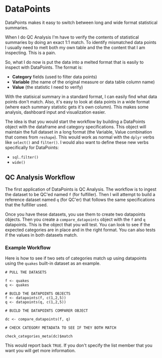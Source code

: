 # DataPoints

DataPoints makes it easy to switch between long and wide format statistical summaries.

When I do QC Analysis I'm have to verify the contents of statistical summaries by doing an exact 1:1 match. To identify mismatched data points I usually need to melt both my own table and the the content that I am inspecting. This is a pain.

So, what I do now is put the data into a melted format that is easily to inspect with 
DataPoints. The format is: 

  - **Category** fields (used to filter data points)
  - **Variable** (the name of the original measure or data table column name)
  - **Value** (the statistic I need to verify)

With the statisical summary in a standard format, I can easily find what data points 
don't match. Also, it's easy to look at data points in a wide format (where each summary 
statistic gets it's own column). This makes some analysis, dashboard input and visualization 
easier.

The idea is that you would start the workflow by building a DataPoints object with the 
dataframe and category specifications. This object will maintain the full dataset in a long
format (the Variable, Value combination that comes from `reshape`). This would work as normal 
with  the `dplyr` verbs like `select()` and `filter()`. I would also want to define these 
new verbs specifically for DataPoints:

- `sql.filter()` 
- `wide()`

## QC Analysis Workflow

The first application of DataPoints is QC Analysis. The workflow is to ingest the 
dataset to be QC'ed named `f` (for fulfiller). Then I will attempt to build a reference
dataset named `q` (for QC'er) that follows the same specifications that the fulfiller
used.

Once you have these datasets, you use them to create two datapoints objects. Then you 
create a `compare_datapoints` object with the `f` and `q` datapoints. This is the
object that you will test. You can look to see if the expected categories are in place
and in the right format. You can also tests if the values in both datasets match.

### Example Workflow

Here is how to see if two sets of categories match up using datapoints using the 
`quakes` built-in dataset as an example.

    # PULL THE DATASETS
    
    f <- quakes
    q <- quakes
    
    # BUILD THE DATAPOINTS OBJECTS
    f <- datapoints(f, c(1,2,5))
    q <- datapoints(q, c(1,2,5))
    
    # BUILD THE DATAPOINTS COMPARER OBJECT
    
    dc <- compare_datapoints(f, q)
    
    # CHECK CATEGORY METADATA TO SEE IF THEY BOTH MATCH
    
    check_categories_meta(dc)$match

This would report back `TRUE`. If you don't specify the list member that you want you will
get more information.
